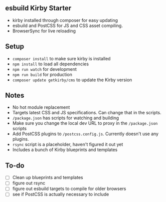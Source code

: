 ## esbuild Kirby Starter
- kirby installed through composer for easy updating
- esbuild and PostCSS for JS and CSS asset compiling.
- BrowserSync for live reloading

## Setup
- `composer install` to make sure kirby is installed
- `npm install` to load all dependencies
- `npm run watch` for development
- `npm run build` for production
- `composer update getkirby/cms` to update the Kirby version

## Notes
- No hot module replacement
- Targets latest CSS and JS specifications. Can change that in the scripts.
- `/package.json` has scripts for watching and building
- Make sure you change the local dev URL to proxy in the `/package.json` scripts
- Add PostCSS plugins to `/postcss.config.js`. Currently doesn't use any plugins.
- `rsync` script is a placeholder, haven't figured it out yet
- Includes a bunch of Kirby blueprints and templates

## To-do
- [ ] Clean up blueprints and templates
- [ ] figure out rsync
- [ ] figure out esbuild targets to compile for older browsers
- [ ] see if PostCSS is actually necessary to include